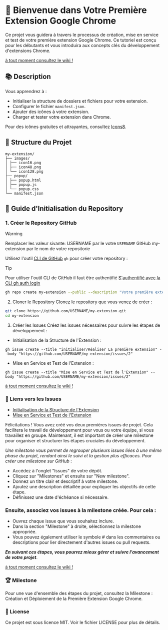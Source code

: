 # 🌟 Bienvenue dans Votre Première Extension Google Chrome

Ce projet vous guidera à travers le processus de création, mise en service et test de votre première extension Google Chrome. Ce tutoriel est conçu pour les débutants et vous introduira aux concepts clés du développement d'extensions Chrome.

[à tout moment consultez le wiki !](https://github.com/jean-ely-gendrau/googleExt-hello/wiki)

## 📚 Description

Vous apprendrez à :
- Initialiser la structure de dossiers et fichiers pour votre extension.
- Configurer le fichier `manifest.json`.
- Ajouter des icônes à votre extension.
- Charger et tester votre extension dans Chrome.

Pour des icônes gratuites et attrayantes, consultez [Icons8](https://icones8.fr/).

## 📂 Structure du Projet
```terminal
my-extension/
├── images/
│ ├── icon16.png
│ ├── icon48.png
│ └── icon128.png
├── popup/
│ ├── popup.html
│ ├── popup.js
│ └── popup.css
└── manifest.json
```

## 🚀 Guide d'Initialisation du Repository

### 1. Créer le Repository GitHub

>[!WARNING]
>Remplacer les valeur sivante:
>USERNAME par le votre `USERNAME` GitHub
>my-extension par le nom de votre repositorie

Utilisez l'outil [CLI de GitHub](https://cli.github.com/) `gh` pour créer votre repository :

>[!TIP]
>Pour utiliser l'outil CLI de GitHub il faut être authentifié
>[S'authentifié avec la CLI gh auth login](https://cli.github.com/manual/gh_auth_login)
```sh
gh repo create my-extension --public --description "Votre première extension Google Chrome"
```

2. Cloner le Repository
Clonez le repository que vous venez de créer :
```sh
git clone https://github.com/USERNAME/my-extension.git
cd my-extension
```

3. Créer les Issues
Créez les issues nécessaires pour suivre les étapes de développement :

- Initialisation de la Structure de l'Extension :
```terminal
gh issue create --title "initialiser/Réaliser La première extension" --body "https://github.com/USERNAME/my-extension/issues/2"
```

- Mise en Service et Test de l'Extension :
```terminal
gh issue create --title "Mise en Service et Test de l'Extension" --body "https://github.com/USERNAME/my-extension/issues/2"
```
[à tout moment consultez le wiki !](https://github.com/jean-ely-gendrau/googleExt-hello/wiki)

### 🔗 Liens vers les Issues
- [Initialisation de la Structure de l'Extension](https://github.com/jean-ely-gendrau/googleExt-hello/issues/2)
- [Mise en Service et Test de l'Extension](https://github.com/jean-ely-gendrau/googleExt-hello/issues/1)

Félicitations ! Vous avez créé vos deux premières issues de projet. Cela facilitera le travail de développement pour vous ou votre équipe, si vous travaillez en groupe. Maintenant, il est important de créer une milestone pour organiser et structurer les étapes cruciales du développement.

_Une milestone vous permet de regrouper plusieurs issues liées à une même phase du projet, rendant ainsi le suivi et la gestion plus efficaces. Pour créer une milestone sur GitHub_ :

- Accédez à l'onglet "Issues" de votre dépôt.
- Cliquez sur "Milestones" et ensuite sur "New milestone".
- Donnez un titre clair et descriptif à votre milestone.
- Ajoutez une description détaillée pour expliquer les objectifs de cette étape.
- Définissez une date d'échéance si nécessaire.

### Ensuite, associez vos issues à la milestone créée. Pour cela :

- Ouvrez chaque issue que vous souhaitez inclure.
- Dans la section "Milestone" à droite, sélectionnez la milestone appropriée.
- Vous pouvez également utiliser le symbole # dans les commentaires ou descriptions pour lier directement d'autres issues ou pull requests.

**_En suivant ces étapes, vous pourrez mieux gérer et suivre l'avancement de votre projet_**.

[à tout moment consultez le wiki !](https://github.com/jean-ely-gendrau/googleExt-hello/wiki)

### 🏆 Milestone
Pour une vue d'ensemble des étapes du projet, consultez la Milestone : Création et Déploiement de la Première Extension Google Chrome.

### 📜 License
Ce projet est sous licence MIT. Voir le fichier LICENSE pour plus de détails.
